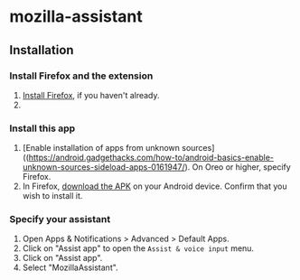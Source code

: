 # mozilla-assistant

## Installation

### Install Firefox and the extension

1. [Install Firefox](https://play.google.com/store/apps/details?id=org.mozilla.firefox&hl=en_US), if you haven't already.
2. 

### Install this app

1. [Enable installation of apps from unknown sources]((https://android.gadgethacks.com/how-to/android-basics-enable-unknown-sources-sideload-apps-0161947/). 
On Oreo or higher, specify Firefox.
2. In Firefox, [download the APK](https://github.com/espertus/mozilla-assistant/blob/master/app/build/outputs/apk/debug/app-debug.apk?raw=true) on your Android device. Confirm that you wish to install it.
   

### Specify your assistant

1. Open Apps & Notifications > Advanced > Default Apps.
2. Click on "Assist app" to open the `Assist & voice input` menu.
3. Click on "Assist app".
4. Select "MozillaAssistant".
